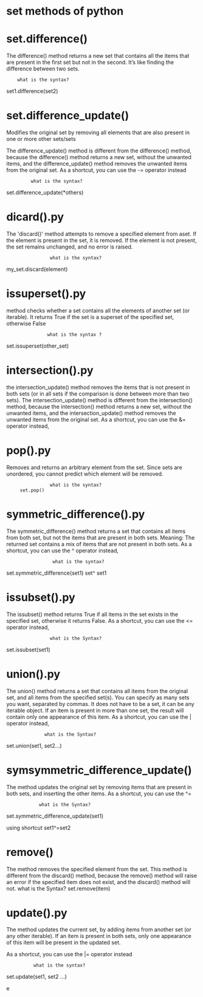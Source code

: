 # set methods of python

# set.difference()
The difference() method returns a new set that contains all the items that are present in the first set but not in the second. It’s like finding the difference between two sets.
        
        what is the syntax?

set1.difference(set2)

# set.difference_update()

Modifies the original set by removing all elements that are also present in one or more other sets/sets

The difference_update() method is different from the difference() method, because the difference() method returns a new set, without the unwanted items, and the difference_update() method removes the unwanted items from the original set.
As a shortcut, you can use the -= operator instead
             
             what is the syntax?

set.difference_update(*others)
 
 # dicard().py

The 'discard()' method attempts to remove a specified element from aset.
If the element is present in the set, it is removed. If the element is not
present, the set remains unchanged, and no error is raised.
 

                    what is the syntax?

my_set.discard(element)
 
# issuperset().py

method checks whether a set contains all the elements of another set (or iterable). It returns True if the set is a superset of the specified set, otherwise False

                   what is the syntax ?

set.issuperset(other_set)

# intersection().py
the intersection_update() method removes the items that is not present in both sets (or in all sets if the comparison is done between more than two sets).
The intersection_update() method is different from the intersection() method, because the intersection() method returns a new set, without the unwanted items, and the intersection_update() method removes the unwanted items from the original set.
As a shortcut, you can use the &= operator instead, 
# pop().py
Removes and returns an arbitrary element from the set.
Since sets are unordered, you cannot predict which element will be removed.
                    
                    what is the syntax?
         set.pop()  

# symmetric_difference().py

The symmetric_difference() method returns a set that contains all items from both set, but not the items that are present in both sets.
Meaning: The returned set contains a mix of items that are not present in both sets.
As a shortcut, you can use the ^ operator instead,

                     what is the syntax?
set.symmetric_difference(set1)
set^ set1

# issubset().py
The issubset() method returns True if all items in the set exists in the specified set, otherwise it returns False.
As a shortcut, you can use the <= operator instead, 
                    
                    what is the Syntax?

set.issubset(set1)

# union().py 
The union() method returns a set that contains all items from the original set, and all items from the specified set(s).
You can specify as many sets you want, separated by commas.
It does not have to be a set, it can be any iterable object.
If an item is present in more than one set, the result will contain only one appearance of this item.
As a shortcut, you can use the | operator instead, 

                  what is the Syntax?

set.union(set1, set2...)

# symsymmetric_difference_update()

The  method updates the original set by removing items that are present in both sets, and inserting the other items.
As a shortcut, you can use the ^=
                
                what is the Syntax?

set.symmetric_difference_update(set1)

using shortcut
 set1^=set2

 # remove()

The method removes the specified element from the set.
This method is different from the discard() method, because the remove() method will raise an error if the specified item does not exist, and the discard() method will not.
               what is the Syntax?
set.remove(item)


# update().py   

The  method updates the current set, by adding items from another set (or any other iterable).
If an item is present in both sets, only one appearance of this item will be present in the updated set.

As a shortcut, you can use the |= operator instead

              what is the syntax?

 set.update(set1, set2 ...)

e